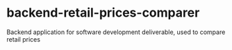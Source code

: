 # backend-retail-prices-comparer
Backend application for software development deliverable, used to compare retail prices
